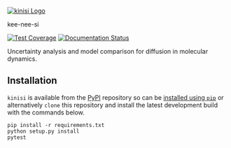 [![kinisi Logo](https://github.com/bjmorgan/kinisi/raw/master/docs/source/logo/kinisi_logo.png)](https://kinisi.readthedocs.io)

kee-nee-si

[![Test Coverage](https://api.codeclimate.com/v1/badges/3e64239fb6cb6c837b62/test_coverage)](https://codeclimate.com/github/bjmorgan/kinisi/test_coverage)
[![Documentation Status](https://readthedocs.org/projects/kinisi/badge/?version=latest)](https://kinisi.readthedocs.io/en/latest/?badge=latest)

Uncertainty analysis and model comparison for diffusion in molecular dynamics.

## Installation

`kinisi` is available from the [PyPI](https://pypi.org/project/kinisi/) repository so can be [installed using `pip`](https://kinisi.readthedocs.io/en/latest/installation.html) or alternatively `clone` this repository and install the latest development build with the commands below.

```
pip install -r requirements.txt
python setup.py install
pytest
```
